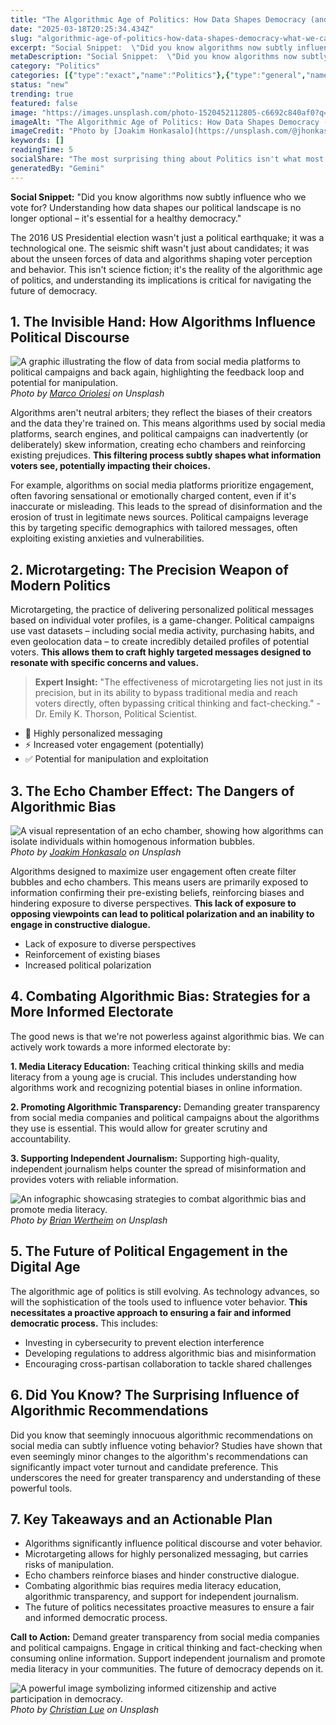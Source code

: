```yaml
---
title: "The Algorithmic Age of Politics: How Data Shapes Democracy (and What We Can Do About It)"
date: "2025-03-18T20:25:34.434Z"
slug: "algorithmic-age-of-politics-how-data-shapes-democracy-what-we-can-do"
excerpt: "Social Snippet:  \"Did you know algorithms now subtly influence who we vote for?  Understanding how data shapes our political landscape is no longer optional – it's essential for a healthy democracy.\""
metaDescription: "Social Snippet:  \"Did you know algorithms now subtly influence who we vote for?  Understanding how data shapes our political landscape is no longer optiona..."
category: "Politics"
categories: [{"type":"exact","name":"Politics"},{"type":"general","name":"Social Science"},{"type":"medium","name":"Public Opinion"},{"type":"specific","name":"Polling Data"},{"type":"niche","name":"Survey Methodology"}]
status: "new"
trending: true
featured: false
image: "https://images.unsplash.com/photo-1520452112805-c6692c840af0?q=85&w=1200&fit=max&fm=webp&auto=compress"
imageAlt: "The Algorithmic Age of Politics: How Data Shapes Democracy (and What We Can Do About It)"
imageCredit: "Photo by [Joakim Honkasalo](https://unsplash.com/@jhonkasalo) on Unsplash"
keywords: []
readingTime: 5
socialShare: "The most surprising thing about Politics isn't what most people think. Find out what experts really say about this game-changing topic."
generatedBy: "Gemini"
---
```




**Social Snippet:**  "Did you know algorithms now subtly influence who we vote for?  Understanding how data shapes our political landscape is no longer optional – it's essential for a healthy democracy."

The 2016 US Presidential election wasn't just a political earthquake; it was a technological one.  The seismic shift wasn't just about candidates; it was about the unseen forces of data and algorithms shaping voter perception and behavior.  This isn't science fiction; it's the reality of the algorithmic age of politics, and understanding its implications is critical for navigating the future of democracy.

## 1. The Invisible Hand: How Algorithms Influence Political Discourse

![A graphic illustrating the flow of data from social media platforms to political campaigns and back again, highlighting the feedback loop and potential for manipulation.](https://images.unsplash.com/photo-1529107386315-e1a2ed48a620?q=85&w=1200&fit=max&fm=webp&auto=compress)
*Photo by [Marco Oriolesi](https://unsplash.com/@marcooriolesi) on Unsplash*

Algorithms aren't neutral arbiters; they reflect the biases of their creators and the data they're trained on.  This means algorithms used by social media platforms, search engines, and political campaigns can inadvertently (or deliberately) skew information, creating echo chambers and reinforcing existing prejudices.  **This filtering process subtly shapes what information voters see, potentially impacting their choices.**

For example, algorithms on social media platforms prioritize engagement, often favoring sensational or emotionally charged content, even if it's inaccurate or misleading. This leads to the spread of disinformation and the erosion of trust in legitimate news sources.  Political campaigns leverage this by targeting specific demographics with tailored messages, often exploiting existing anxieties and vulnerabilities.

## 2. Microtargeting: The Precision Weapon of Modern Politics

Microtargeting, the practice of delivering personalized political messages based on individual voter profiles, is a game-changer.  Political campaigns use vast datasets – including social media activity, purchasing habits, and even geolocation data – to create incredibly detailed profiles of potential voters.  **This allows them to craft highly targeted messages designed to resonate with specific concerns and values.**

> **Expert Insight:**  "The effectiveness of microtargeting lies not just in its precision, but in its ability to bypass traditional media and reach voters directly, often bypassing critical thinking and fact-checking." - Dr. Emily K. Thorson, Political Scientist.

* 🔑  Highly personalized messaging
* ⚡  Increased voter engagement (potentially)
* ✅  Potential for manipulation and exploitation

## 3.  The Echo Chamber Effect: The Dangers of Algorithmic Bias

![A visual representation of an echo chamber, showing how algorithms can isolate individuals within homogenous information bubbles.](https://images.unsplash.com/photo-1520452112805-c6692c840af0?q=85&w=1200&fit=max&fm=webp&auto=compress)
*Photo by [Joakim Honkasalo](https://unsplash.com/@jhonkasalo) on Unsplash*

Algorithms designed to maximize user engagement often create filter bubbles and echo chambers.  This means users are primarily exposed to information confirming their pre-existing beliefs, reinforcing biases and hindering exposure to diverse perspectives.  **This lack of exposure to opposing viewpoints can lead to political polarization and an inability to engage in constructive dialogue.**

*   Lack of exposure to diverse perspectives
*   Reinforcement of existing biases
*   Increased political polarization

## 4.  Combating Algorithmic Bias: Strategies for a More Informed Electorate

The good news is that we're not powerless against algorithmic bias.  We can actively work towards a more informed electorate by:

**1. Media Literacy Education:**  Teaching critical thinking skills and media literacy from a young age is crucial.  This includes understanding how algorithms work and recognizing potential biases in online information.

**2. Promoting Algorithmic Transparency:**  Demanding greater transparency from social media companies and political campaigns about the algorithms they use is essential. This would allow for greater scrutiny and accountability.

**3. Supporting Independent Journalism:**  Supporting high-quality, independent journalism helps counter the spread of misinformation and provides voters with reliable information.

![An infographic showcasing strategies to combat algorithmic bias and promote media literacy.](https://images.unsplash.com/photo-1501776553610-5b5c2107f93e?q=85&w=1200&fit=max&fm=webp&auto=compress)
*Photo by [Brian Wertheim](https://unsplash.com/@brianwertheim) on Unsplash*

## 5. The Future of Political Engagement in the Digital Age

The algorithmic age of politics is still evolving.  As technology advances, so will the sophistication of the tools used to influence voter behavior.  **This necessitates a proactive approach to ensuring a fair and informed democratic process.**  This includes:

*   Investing in cybersecurity to prevent election interference
*   Developing regulations to address algorithmic bias and misinformation
*   Encouraging cross-partisan collaboration to tackle shared challenges

## 6.  Did You Know?  The Surprising Influence of Algorithmic Recommendations

Did you know that seemingly innocuous algorithmic recommendations on social media can subtly influence voting behavior? Studies have shown that even seemingly minor changes to the algorithm's recommendations can significantly impact voter turnout and candidate preference.  This underscores the need for greater transparency and understanding of these powerful tools.

## 7.  Key Takeaways and an Actionable Plan

*   Algorithms significantly influence political discourse and voter behavior.
*   Microtargeting allows for highly personalized messaging, but carries risks of manipulation.
*   Echo chambers reinforce biases and hinder constructive dialogue.
*   Combating algorithmic bias requires media literacy education, algorithmic transparency, and support for independent journalism.
*   The future of politics necessitates proactive measures to ensure a fair and informed democratic process.

**Call to Action:**  Demand greater transparency from social media companies and political campaigns.  Engage in critical thinking and fact-checking when consuming online information.  Support independent journalism and promote media literacy in your communities.  The future of democracy depends on it.

![A powerful image symbolizing informed citizenship and active participation in democracy.](https://images.unsplash.com/photo-1589262804704-c5aa9e6def89?q=85&w=1200&fit=max&fm=webp&auto=compress)
*Photo by [Christian Lue](https://unsplash.com/@christianlue) on Unsplash*


<div class="reading-progress-container">
  <div id="reading-progress" class="reading-progress"></div>
</div>
